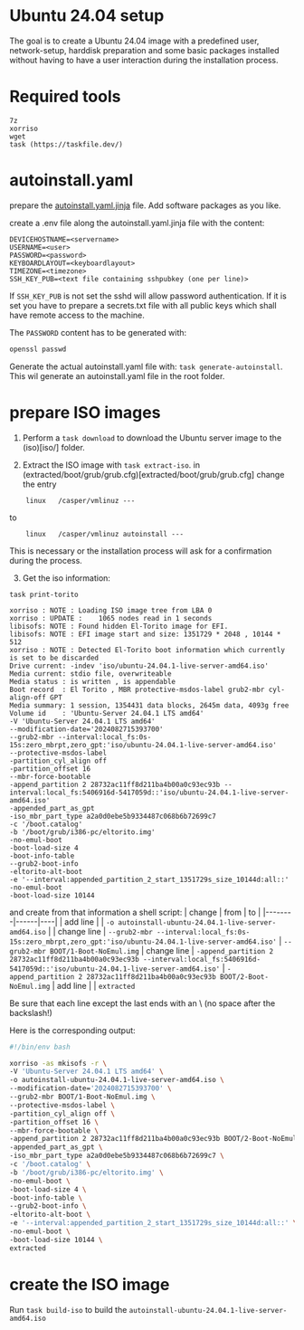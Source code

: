 # Ubuntu 24.04 setup

The goal is to create a Ubuntu 24.04 image with a predefined user, network-setup, harddisk preparation and some basic packages installed without having to have a user interaction during the installation process.

# Required tools
```
7z 
xorriso
wget
task (https://taskfile.dev/)
```
# autoinstall.yaml
prepare the [autoinstall.yaml.jinja](tool/autoinstall.yaml.jinja) file.
Add software packages as you like.

create a .env file along the autoinstall.yaml.jinja file with the content:
```
DEVICEHOSTNAME=<servername>
USERNAME=<user>
PASSWORD=<password>
KEYBOARDLAYOUT=<keyboardlayout>
TIMEZONE=<timezone>
SSH_KEY_PUB=<text file containing sshpubkey (one per line)>
```

If `SSH_KEY_PUB` is not set the sshd will allow password authentication. 
If it is set you have to prepare a secrets.txt file with all public keys which shall have remote access to the machine.

The `PASSWORD` content has to be generated with:
```bash
openssl passwd
```

Generate the actual autoinstall.yaml file with:
`task generate-autoinstall`.
This wil generate an autoinstall.yaml file in the root folder.

# prepare ISO images

1) Perform a `task download` to download the Ubuntu server image to the (iso)[iso/] folder.

2) Extract the ISO image with `task extract-iso`.
in (extracted/boot/grub/grub.cfg)[extracted/boot/grub/grub.cfg] change the entry

```
	linux	/casper/vmlinuz ---
``` 

to

```
	linux	/casper/vmlinuz autoinstall ---
```

This is necessary or the installation process will ask for a confirmation during the process.

3) Get the iso information:

`task print-torito` 

```
xorriso : NOTE : Loading ISO image tree from LBA 0
xorriso : UPDATE :    1065 nodes read in 1 seconds
libisofs: NOTE : Found hidden El-Torito image for EFI.
libisofs: NOTE : EFI image start and size: 1351729 * 2048 , 10144 * 512
xorriso : NOTE : Detected El-Torito boot information which currently is set to be discarded
Drive current: -indev 'iso/ubuntu-24.04.1-live-server-amd64.iso'
Media current: stdio file, overwriteable
Media status : is written , is appendable
Boot record  : El Torito , MBR protective-msdos-label grub2-mbr cyl-align-off GPT
Media summary: 1 session, 1354431 data blocks, 2645m data, 4093g free
Volume id    : 'Ubuntu-Server 24.04.1 LTS amd64'
-V 'Ubuntu-Server 24.04.1 LTS amd64'
--modification-date='2024082715393700'
--grub2-mbr --interval:local_fs:0s-15s:zero_mbrpt,zero_gpt:'iso/ubuntu-24.04.1-live-server-amd64.iso'
--protective-msdos-label
-partition_cyl_align off
-partition_offset 16
--mbr-force-bootable
-append_partition 2 28732ac11ff8d211ba4b00a0c93ec93b --interval:local_fs:5406916d-5417059d::'iso/ubuntu-24.04.1-live-server-amd64.iso'
-appended_part_as_gpt
-iso_mbr_part_type a2a0d0ebe5b9334487c068b6b72699c7
-c '/boot.catalog'
-b '/boot/grub/i386-pc/eltorito.img'
-no-emul-boot
-boot-load-size 4
-boot-info-table
--grub2-boot-info
-eltorito-alt-boot
-e '--interval:appended_partition_2_start_1351729s_size_10144d:all::'
-no-emul-boot
-boot-load-size 10144
```

and create from that information a shell script:
| change | from | to |
|--------|------|----|
| add line | | `-o autoinstall-ubuntu-24.04.1-live-server-amd64.iso` |
| change line | `--grub2-mbr --interval:local_fs:0s-15s:zero_mbrpt,zero_gpt:'iso/ubuntu-24.04.1-live-server-amd64.iso'` | `--grub2-mbr BOOT/1-Boot-NoEmul.img`
| change line | `-append_partition 2 28732ac11ff8d211ba4b00a0c93ec93b --interval:local_fs:5406916d-5417059d::'iso/ubuntu-24.04.1-live-server-amd64.iso'` | `-append_partition 2 28732ac11ff8d211ba4b00a0c93ec93b BOOT/2-Boot-NoEmul.img`
| add line | | `extracted`

Be sure that each line except the last ends with an \ (no space after the backslash!)

Here is the corresponding output:
```bash
#!/bin/env bash

xorriso -as mkisofs -r \
-V 'Ubuntu-Server 24.04.1 LTS amd64' \
-o autoinstall-ubuntu-24.04.1-live-server-amd64.iso \
--modification-date='2024082715393700' \
--grub2-mbr BOOT/1-Boot-NoEmul.img \
--protective-msdos-label \
-partition_cyl_align off \
-partition_offset 16 \
--mbr-force-bootable \
-append_partition 2 28732ac11ff8d211ba4b00a0c93ec93b BOOT/2-Boot-NoEmul.img \
-appended_part_as_gpt \
-iso_mbr_part_type a2a0d0ebe5b9334487c068b6b72699c7 \
-c '/boot.catalog' \
-b '/boot/grub/i386-pc/eltorito.img' \
-no-emul-boot \
-boot-load-size 4 \
-boot-info-table \
--grub2-boot-info \
-eltorito-alt-boot \
-e '--interval:appended_partition_2_start_1351729s_size_10144d:all::' \
-no-emul-boot \
-boot-load-size 10144 \
extracted
```

# create the ISO image

Run `task build-iso` to build the `autoinstall-ubuntu-24.04.1-live-server-amd64.iso`




